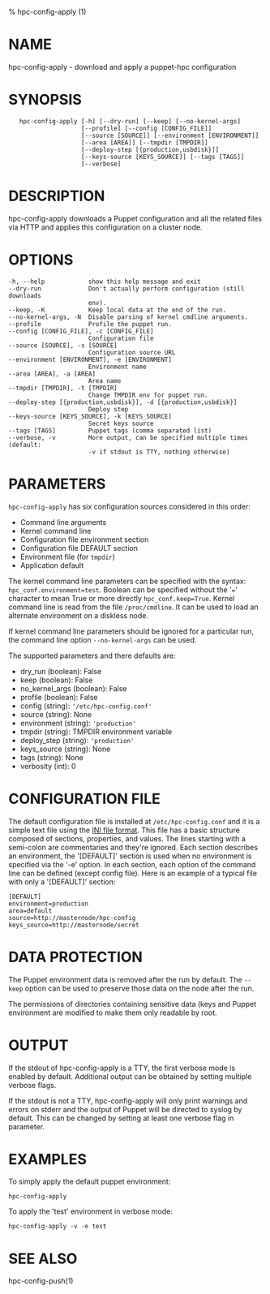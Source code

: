 % hpc-config-apply (1)

# NAME

hpc-config-apply - download and apply a puppet-hpc configuration

# SYNOPSIS

       hpc-config-apply [-h] [--dry-run] [--keep] [--no-kernel-args]
                        [--profile] [--config [CONFIG_FILE]]
                        [--source [SOURCE]] [--environment [ENVIRONMENT]]
                        [--area [AREA]] [--tmpdir [TMPDIR]]
                        [--deploy-step [{production,usbdisk}]]
                        [--keys-source [KEYS_SOURCE]] [--tags [TAGS]]
                        [--verbose]

# DESCRIPTION

hpc-config-apply downloads a Puppet configuration and all the related
files via HTTP and applies this configuration on a cluster node.

# OPTIONS

    -h, --help            show this help message and exit
    --dry-run             Don't actually perform configuration (still downloads
                          env).
    --keep, -K            Keep local data at the end of the run.
    --no-kernel-args, -N  Disable parsing of kernel cmdline arguments.
    --profile             Profile the puppet run.
    --config [CONFIG_FILE], -c [CONFIG_FILE]
                          Configuration file
    --source [SOURCE], -s [SOURCE]
                          Configuration source URL
    --environment [ENVIRONMENT], -e [ENVIRONMENT]
                          Environment name
    --area [AREA], -a [AREA]
                          Area name
    --tmpdir [TMPDIR], -t [TMPDIR]
                          Change TMPDIR env for puppet run.
    --deploy-step [{production,usbdisk}], -d [{production,usbdisk}]
                          Deploy step
    --keys-source [KEYS_SOURCE], -k [KEYS_SOURCE]
                          Secret keys source
    --tags [TAGS]         Puppet tags (comma separated list)
    --verbose, -v         More output, can be specified multiple times (default:
                          -v if stdout is TTY, nothing otherwise)

# PARAMETERS

`hpc-config-apply` has six configuration sources considered in this
order:
 * Command line arguments
 * Kernel command line
 * Configuration file environment section
 * Configuration file DEFAULT section
 * Environment file (for `tmpdir`)
 * Application default

The kernel command line parameters can be specified with the syntax:
`hpc_conf.environment=test`. Boolean can be specified without the '`=`'
character to mean True or more directly `hpc_conf.keep=True`. Kernel command
line is read from the file `/proc/cmdline`. It can be used to load an alternate
environment on a diskless node.

If kernel command line parameters should be ignored for a particular run, the
command line option `--no-kernel-args` can be used.

The supported parameters and there defaults are:
 * dry_run (boolean): False
 * keep (boolean): False
 * no_kernel_args (boolean): False
 * profile (boolean): False
 * config (string): `'/etc/hpc-config.conf'`
 * source (string): None
 * environment (string): `'production'`
 * tmpdir (string): TMPDIR environment variable
 * deploy_step (string): `'production'`
 * keys_source (string): None
 * tags (string): None
 * verbosity (int): 0

# CONFIGURATION FILE

The default configuration file is installed at `/etc/hpc-config.conf` and it
is a simple text file using the [INI file format](http://en.wikipedia.org/wiki/INI_file).
This file has a basic structure composed of sections, properties, and values.
The lines starting with a semi-colon are commentaries and they're ignored.
Each section describes an environment, the '[DEFAULT]' section is used when no
environment is specified via the '-e' option.
In each section, each option of the command line can be defined (except
config file).
Here is an example of a typical file with only a '[DEFAULT]' section:

    [DEFAULT]
    environment=production
    area=default
    source=http://masternode/hpc-config
    keys_source=http://masternode/secret

# DATA PROTECTION

The Puppet environment data is removed after the run by default. The `--keep`
option can be used to preserve those data on the node after the run.

The permissions of directories containing sensitive data (keys and Puppet
environment are modified to make them only readable by root.

# OUTPUT

If the stdout of hpc-config-apply is a TTY, the first verbose mode is enabled
by default. Additional output can be obtained by setting multiple verbose
flags.

If the stdout is not a TTY, hpc-config-apply will only print warnings and
errors on stderr and the output of Puppet will be directed to syslog by
default. This can be changed by setting at least one verbose flag in parameter.

# EXAMPLES

To simply apply the default puppet environment:

    hpc-config-apply

To apply the 'test' environment in verbose mode:

    hpc-config-apply -v -e test

# SEE ALSO

hpc-config-push(1)
